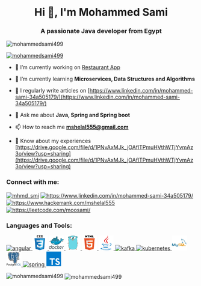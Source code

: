 <h1 align="center">Hi 👋, I'm Mohammed Sami</h1>
<h3 align="center">A passionate Java developer from Egypt</h3>

<p align="left"> <img src="https://komarev.com/ghpvc/?username=mohammedsami499&label=Profile%20views&color=0e75b6&style=flat" alt="mohammedsami499" /> </p>

<p align="left"> <a href="https://github.com/ryo-ma/github-profile-trophy"><img src="https://github-profile-trophy.vercel.app/?username=mohammedsami499" alt="mohammedsami499" /></a> </p>

- 🔭 I’m currently working on [Restaurant App](https://github.com/MohammedSami499/Restaurant)

- 🌱 I’m currently learning **Microservices, Data Structures and Algorithms**

- 📝 I regularly write articles on [https://www.linkedin.com/in/mohammed-sami-34a505179/](https://www.linkedin.com/in/mohammed-sami-34a505179/)

- 💬 Ask me about **Java, Spring and Spring boot**

- 📫 How to reach me **mshelal555@gmail.com**

- 📄 Know about my experiences [https://drive.google.com/file/d/1PNvAxMJk_jOAflTPmuHVthWTjYvmAz3o/view?usp=sharing](https://drive.google.com/file/d/1PNvAxMJk_jOAflTPmuHVthWTjYvmAz3o/view?usp=sharing)

<h3 align="left">Connect with me:</h3>
<p align="left">
<a href="https://twitter.com/mhmd_smi" target="blank"><img align="center" src="https://raw.githubusercontent.com/rahuldkjain/github-profile-readme-generator/master/src/images/icons/Social/twitter.svg" alt="mhmd_smi" height="30" width="40" /></a>
<a href="https://linkedin.com/in/https://www.linkedin.com/in/mohammed-sami-34a505179/" target="blank"><img align="center" src="https://raw.githubusercontent.com/rahuldkjain/github-profile-readme-generator/master/src/images/icons/Social/linked-in-alt.svg" alt="https://www.linkedin.com/in/mohammed-sami-34a505179/" height="30" width="40" /></a>
<a href="https://www.hackerrank.com/https://www.hackerrank.com/mshelal555" target="blank"><img align="center" src="https://raw.githubusercontent.com/rahuldkjain/github-profile-readme-generator/master/src/images/icons/Social/hackerrank.svg" alt="https://www.hackerrank.com/mshelal555" height="30" width="40" /></a>
<a href="https://www.leetcode.com/https://leetcode.com/moosami/" target="blank"><img align="center" src="https://raw.githubusercontent.com/rahuldkjain/github-profile-readme-generator/master/src/images/icons/Social/leet-code.svg" alt="https://leetcode.com/moosami/" height="30" width="40" /></a>
</p>

<h3 align="left">Languages and Tools:</h3>
<p align="left"> <a href="https://angular.io" target="_blank" rel="noreferrer"> <img src="https://angular.io/assets/images/logos/angular/angular.svg" alt="angular" width="40" height="40"/> </a> <a href="https://www.w3schools.com/css/" target="_blank" rel="noreferrer"> <img src="https://raw.githubusercontent.com/devicons/devicon/master/icons/css3/css3-original-wordmark.svg" alt="css3" width="40" height="40"/> </a> <a href="https://www.docker.com/" target="_blank" rel="noreferrer"> <img src="https://raw.githubusercontent.com/devicons/devicon/master/icons/docker/docker-original-wordmark.svg" alt="docker" width="40" height="40"/> </a> <a href="https://golang.org" target="_blank" rel="noreferrer"> <img src="https://raw.githubusercontent.com/devicons/devicon/master/icons/go/go-original.svg" alt="go" width="40" height="40"/> </a> <a href="https://www.w3.org/html/" target="_blank" rel="noreferrer"> <img src="https://raw.githubusercontent.com/devicons/devicon/master/icons/html5/html5-original-wordmark.svg" alt="html5" width="40" height="40"/> </a> <a href="https://www.java.com" target="_blank" rel="noreferrer"> <img src="https://raw.githubusercontent.com/devicons/devicon/master/icons/java/java-original.svg" alt="java" width="40" height="40"/> </a> <a href="https://kafka.apache.org/" target="_blank" rel="noreferrer"> <img src="https://www.vectorlogo.zone/logos/apache_kafka/apache_kafka-icon.svg" alt="kafka" width="40" height="40"/> </a> <a href="https://kubernetes.io" target="_blank" rel="noreferrer"> <img src="https://www.vectorlogo.zone/logos/kubernetes/kubernetes-icon.svg" alt="kubernetes" width="40" height="40"/> </a> <a href="https://www.mysql.com/" target="_blank" rel="noreferrer"> <img src="https://raw.githubusercontent.com/devicons/devicon/master/icons/mysql/mysql-original-wordmark.svg" alt="mysql" width="40" height="40"/> </a> <a href="https://www.postgresql.org" target="_blank" rel="noreferrer"> <img src="https://raw.githubusercontent.com/devicons/devicon/master/icons/postgresql/postgresql-original-wordmark.svg" alt="postgresql" width="40" height="40"/> </a> <a href="https://spring.io/" target="_blank" rel="noreferrer"> <img src="https://www.vectorlogo.zone/logos/springio/springio-icon.svg" alt="spring" width="40" height="40"/> </a> <a href="https://www.typescriptlang.org/" target="_blank" rel="noreferrer"> <img src="https://raw.githubusercontent.com/devicons/devicon/master/icons/typescript/typescript-original.svg" alt="typescript" width="40" height="40"/> </a> </p>

<p><img align="left" src="https://github-readme-stats.vercel.app/api/top-langs?username=mohammedsami499&show_icons=true&locale=en&layout=compact" alt="mohammedsami499" /></p>

<p>&nbsp;<img align="center" src="https://github-readme-stats.vercel.app/api?username=mohammedsami499&show_icons=true&locale=en" alt="mohammedsami499" /></p>
